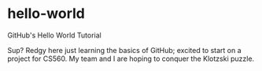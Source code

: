 # hello-world
GitHub's Hello World Tutorial

Sup?
Redgy here just learning the basics of GitHub; excited to start on a project for CS560.
My team and I are hoping to conquer the Klotzski puzzle.
